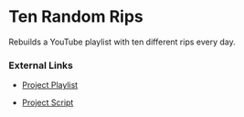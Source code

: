 # Ten Random Rips

Rebuilds a YouTube playlist with ten different rips every day.

### External Links

* [Project Playlist](https://www.youtube.com/playlist?list=PLn8P5M1uNQk4336xHrr0boOX-3fLJGeLP)

* [Project Script](https://script.google.com/d/1riS6z4TMmDtkjw5n4u0FARZ7ipjbBZNdeyml1i8lZiXD2dE0GdpPYUlR/edit?usp=sharing)
